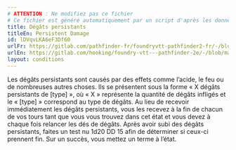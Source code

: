 ```yaml
---
# ATTENTION : Ne modifiez pas ce fichier
# Ce fichier est généré automatiquement par un script d'après les données du module Foundry VTT officiel et de sa traduction
title: Dégâts persistants
titleEn: Persistent Damage
id: lDVqvLKA6eF3Df60
urlFr: https://gitlab.com/pathfinder-fr/foundryvtt-pathfinder2-fr/-/blob/master/data/conditionitems/lDVqvLKA6eF3Df60.htm
urlEn: https://gitlab.com/hooking/foundry-vtt---pathfinder-2e/-/blob/master/packs/data/conditionitems.db/persistent-damage.json
layout: conditions
---
```

Les dégâts persistants sont causés par des effets comme l’acide, le feu ou de nombreuses autres choses. Ils se présentent sous la forme « X dégâts persistants de [type] », où « X » représente la quantité de dégâts infligés et le « [type] » correspond au type de dégâts. Au lieu de recevoir immédiatement les dégâts persistants, vous les recevez à la fin de chacun de vos tours tant que vous vous trouvez dans cet état et vous devez à chaque fois relancer les dés de dégâts. Après avoir subi des dégâts persistants, faites un test nu <a class="inline-roll roll" title="test nu DD 15" data-mode="roll" data-flavor="test nu DD 15" data-formula="1d20"><i class="fas fa-dice-d20"></i> 1d20</a> DD 15 afin de déterminer si ceux-ci prennent fin. Sur un succès, vous mettez un terme à l’état.
